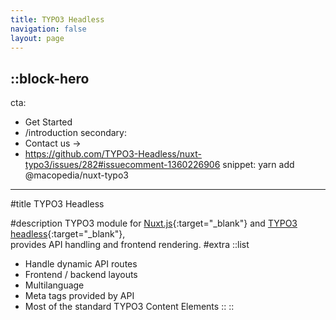 ```yaml
---
title: TYPO3 Headless
navigation: false
layout: page
---
```


::block-hero
---
cta:
  - Get Started
  - /introduction
secondary:
  - Contact us →
  - https://github.com/TYPO3-Headless/nuxt-typo3/issues/282#issuecomment-1360226906
snippet: yarn add @macopedia/nuxt-typo3
---

#title
TYPO3 Headless

#description
TYPO3 module for [Nuxt.js](https://nuxt.com/){:target="_blank"} and [TYPO3 headless](https://github.com/TYPO3-Headless/headless){:target="_blank"}, <br> provides API handling and frontend rendering.
#extra
::list
- Handle dynamic API routes
- Frontend / backend layouts
- Multilanguage
- Meta tags provided by API
- Most of the standard TYPO3 Content Elements
::
::
